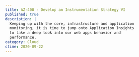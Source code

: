 ```yaml
---
title: AZ-400 - Develop an Instrumentation Strategy VI
published: true
description: |
  Keeping up with the core, infrastructure and application
  monitoring, it is time to jump onto Application Insights
  to take a deep look into our web apps behavior and
  performance.
category: Cloud
ctime: 2020-09-22
---
```

